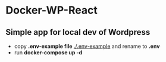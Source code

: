 # Docker-WP-React
## Simple app for local dev of Wordpress
* copy **.env-example file** [./.env-example](./env-example) and rename to **.env**
* run **docker-compose up -d**
